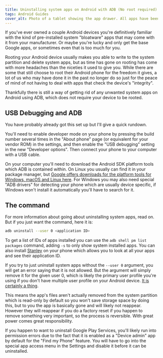 ```yaml
---
title: Uninstalling system apps on Android with ADB (No root required)
tags: Android Guides
cover_alt: Photo of a tablet showing the app drawer. All apps have been uninstalled except for the Settings app (and a "Tethering" app that is part of the settings app).
---
```


If you've ever owned a couple Android devices you're definitively familiar with the kind of pre-installed system "bloatware" apps that may come with it from your manufacturer. Or maybe you're lucky and only get the base Google apps, or sometimes even that is too much for you.

Rooting your Android device usually makes you able to write to the system partition and delete system apps, but as time has gone on rooting has come with more headaches than the niceties it used to give you. While there are some that still choose to root their Android phone for the freedom it gives, a lot of us who may have done it in the past no longer do so just for the peace of mind of not having to deal with apps that check the device's "integrity".

<!--more-->

Thankfully there is still a way of getting rid of any unwanted system apps on Android using ADB, which does not require your device to be rooted.

## USB Debugging and ADB
You have probably already got this set up but I'll give a quick rundown.

You'll need to enable developer mode on your phone by pressing the build number several times in the "About phone" page (or equivalent for your vendor ROM) in the settings, and then enable the "USB debugging" setting in the new "Developer options". Then connect your phone to your computer with a USB cable.

On your computer you'll need to download the Android SDK platform tools which ADB is contained within. On Linux you usually can find it in your package manager, but [Google offers downloads for the platform tools for Windows, macOS and Linux here](https://developer.android.com/tools/releases/platform-tools). For Windows you may also need special "ADB drivers" for detecting your phone which are usually device specific, if Windows won't install it automatically you'll have to search for it.

## The command
For more information about going about uninstalling system apps, read on. But if you just want the command, here it is:

```bash
adb uninstall --user 0 <application ID>
```

To get a list of IDs of apps installed you can use the `adb shell pm list packages` command, adding `-s` to only show system installed apps. You can also install [Stanley](https://f-droid.org/en/packages/fr.xgouchet.packageexplorer/) on your phone which allows you to look at all your apps and see their application ID.

If you try to just uninstall system apps without the `--user 0` argument, you will get an error saying that it is not allowed. But the argument will simply remove it for the given user 0, which is likely the primary user profile you're using if you don't have multiple user profile on your Android device. [It is certainly a thing](https://source.android.com/docs/devices/admin/multi-user).

This means the app's files aren't actually removed from the system partition which is read-only by default so you won't save storage space by doing this, but to you the app is basically gone and will likely not reappear. However they will reappear if you do a factory reset if you happen to remove something very important, so the process is reversible. With great power comes great responsibility.

If you happen to want to uninstall Google Play Services, you'll likely run into permission errors due to the fact that it is enabled as a "Device admin" app by default for the "Find my Phone" feature. You will have to go into the special app access menu in the Settings and disable it before it can be uninstalled.
